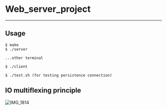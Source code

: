 # Web_server_project
---
## Usage
```
$ make
$ ./server

...other terminal

$ ./client

$ ./test.sh (for testing persistence connection)
```

## IO multiflexing principle
![IMG_1814](https://github.com/baehunsang/Web_server_project/assets/60999807/bc4d3c43-3e17-4f28-85a4-eac21fd52983)
